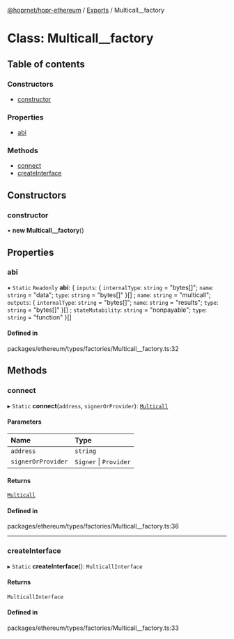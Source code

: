 [@hoprnet/hopr-ethereum](../README.md) / [Exports](../modules.md) / Multicall\_\_factory

# Class: Multicall\_\_factory

## Table of contents

### Constructors

- [constructor](Multicall__factory.md#constructor)

### Properties

- [abi](Multicall__factory.md#abi)

### Methods

- [connect](Multicall__factory.md#connect)
- [createInterface](Multicall__factory.md#createinterface)

## Constructors

### constructor

• **new Multicall__factory**()

## Properties

### abi

▪ `Static` `Readonly` **abi**: { `inputs`: { `internalType`: `string` = "bytes[]"; `name`: `string` = "data"; `type`: `string` = "bytes[]" }[] ; `name`: `string` = "multicall"; `outputs`: { `internalType`: `string` = "bytes[]"; `name`: `string` = "results"; `type`: `string` = "bytes[]" }[] ; `stateMutability`: `string` = "nonpayable"; `type`: `string` = "function" }[]

#### Defined in

packages/ethereum/types/factories/Multicall__factory.ts:32

## Methods

### connect

▸ `Static` **connect**(`address`, `signerOrProvider`): [`Multicall`](Multicall.md)

#### Parameters

| Name | Type |
| :------ | :------ |
| `address` | `string` |
| `signerOrProvider` | `Signer` \| `Provider` |

#### Returns

[`Multicall`](Multicall.md)

#### Defined in

packages/ethereum/types/factories/Multicall__factory.ts:36

___

### createInterface

▸ `Static` **createInterface**(): `MulticallInterface`

#### Returns

`MulticallInterface`

#### Defined in

packages/ethereum/types/factories/Multicall__factory.ts:33
